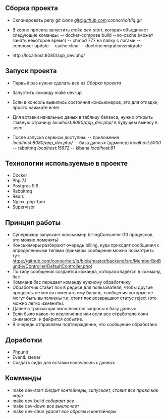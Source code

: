 ## Сборка проекта
- Склонировать репу *git clone git@github.com:connorholt/iq.git*
- В корне проекта запустить *make dev-start*, которая объединяет следующие команды:
-- docker-compose build --no-cache (может занять некоторое время)
-- chmod 777 на папку с логами
-- composer update
-- cache:clear
-- doctrine:migrations:migrate

- http://localhost:8080/app_dev.php/

## Запуск проекта
- Первый раз нужно сделать все из *Сборка проекта*
- Запустить команду make dev-up
- Если в консоль вывились состояния консьюмеров, это для отладки, просто нажмите enter
- Для вставки начальных даных в таблицу баланса, нужно открыть главную страницу *localhost:8080/app_dev.php/* в будущем вынесу в seed

- После запуска сервисы доступны:
-- приложение *localhost:8080/app_dev.php/*
-- база данных (админер) *localhost:5000*
-- rabbitmq *localhost:15672*
-- kibana *localhost:81*

## Технологии используемые в проекте
- Docker
- Php 7.1
- Postgres 9.6
- Rabbitmq
- Redis
- Nginx, php-fpm
- Supervisor

## Принцип работы
- Супервизор запускает консьюмер billingConsumer (10 процессов, это можно поменять)
- Консьюмеры разбирают очередь billing, куда приходят сообщения с определенными типами (примеры сообщение можно посмотреть тут: https://github.com/connorholt/iq/blob/master/backend/src/MemberBotBundle/Controller/DefaultController.php)
- По типу сообщения создается команда, которая кладется в комманд бас
- Комманд бас передает команду нужному обработчику
- Обработчик ставит лок в редисе для пользователя, чтобы другие процессы не могли поменять ему баланс, сообщения которые не могут быть выполнены т.к. стоит лок возвращают статус reject (это можно легко изменить).
- Далее в транзакции выполняются запросы в базу данных
- Если было какое-то исключение или если все отработало локи снимаются, и файрится событие.
- В очередь отправляем подтверждение, что сообщение обработано

## Доработки
- Phpunit
- EventListener
- Создать сиды для вставки изначальных данных

## Комманды
- make dev-start *билдит контейнеры, запускает, ставит все права как надо*
- make dev-build *собирает все*
- make dev-down *все выключает*
- make dev-clear *удалит все образы и контейнеры*

